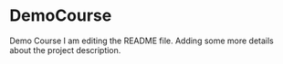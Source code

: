 # DemoCourse
Demo Course
I am editing the README file. Adding some more details about the project description.
